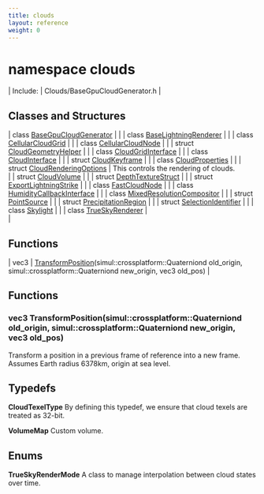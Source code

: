 ```yaml
---
title: clouds
layout: reference
weight: 0
---
```

namespace clouds
===

| Include: | Clouds/BaseGpuCloudGenerator.h |



Classes and Structures
---

| class [BaseGpuCloudGenerator](clouds/basegpucloudgenerator.html) |  |
| class [BaseLightningRenderer](clouds/baselightningrenderer.html) |  |
| class [CellularCloudGrid](clouds/cellularcloudgrid.html) |  |
| class [CellularCloudNode](clouds/cellularcloudnode.html) |  |
| struct [CloudGeometryHelper](clouds/cloudgeometryhelper.html) |  |
| class [CloudGridInterface](clouds/cloudgridinterface.html) |  |
| class [CloudInterface](clouds/cloudinterface.html) |  |
| struct [CloudKeyframe](clouds/cloudkeyframe.html) |  |
| class [CloudProperties](clouds/cloudproperties.html) |  |
| struct [CloudRenderingOptions](clouds/cloudrenderingoptions.html) | This controls the rendering of clouds.<br> |
| struct [CloudVolume](clouds/cloudvolume.html) |  |
| struct [DepthTextureStruct](clouds/depthtexturestruct.html) |  |
| struct [ExportLightningStrike](clouds/exportlightningstrike.html) |  |
| class [FastCloudNode](clouds/fastcloudnode.html) |  |
| class [HumidityCallbackInterface](clouds/humiditycallbackinterface.html) |  |
| class [MixedResolutionCompositor](clouds/mixedresolutioncompositor.html) |  |
| struct [PointSource](clouds/pointsource.html) |  |
| struct [PrecipitationRegion](clouds/precipitationregion.html) |  |
| struct [SelectionIdentifier](clouds/selectionidentifier.html) |  |
| class [Skylight](clouds/skylight.html) |  |
| class [TrueSkyRenderer](clouds/trueskyrenderer.html) | <br> |

Functions
---

| vec3 | [TransformPosition](#TransformPosition)(simul::crossplatform::Quaterniond old_origin, simul::crossplatform::Quaterniond new_origin, vec3 old_pos) |


Functions
---
<a name="TransformPosition"></a>
### vec3 TransformPosition(simul::crossplatform::Quaterniond old_origin, simul::crossplatform::Quaterniond new_origin, vec3 old_pos)
Transform a position in a previous frame of reference into a new frame. Assumes Earth radius 6378km, origin at sea level.

Typedefs
---

**CloudTexelType**  By defining this typedef, we ensure that cloud texels are treated as 32-bit.

**VolumeMap**  Custom volume.

Enums
---

**TrueSkyRenderMode**  A class to manage interpolation between cloud states over time.
